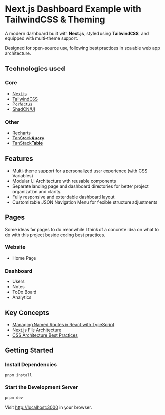 # Next.js Dashboard Example with TailwindCSS & Theming

A modern dashboard built with **Next.js**, styled using **TailwindCSS**, and equipped with multi-theme support.

Designed for open-source use, following best practices in scalable web app architecture.

## Technologies used

### Core

- [Next.js](https://nextjs.org/)
- [TailwindCSS](https://tailwindcss.com/)
- [Perfactus](https://github.com/AurelianSpodarec/perfactus)
- [ShadCN/UI](https://ui.shadcn.com/)

### Other

- [Recharts](https://recharts.org/)
- [TanStack**Query**](https://tanstack.com/query/latest)
- [TanStack**Table**](https://tanstack.com/table/latest)

## Features

- Multi-theme support for a personalized user experience (with CSS Variables)
- Modular UI Architecture with reusable components
- Separate landing page and dashboard directories for better project organization and clarity.
- Fully responsive and extendable dashboard layout
- Customizable JSON Navigation Menu for flexible structure adjustments

## Pages

Some ideas for pages to do meanwhile I think of a concrete idea on what to do with this project beside coding best practices.

### Website

- Home Page  

### Dashboard

- Users  
- Notes  
- ToDo Board  
- Analytics  

## Key Concepts

- [Managing Named Routes in React with TypeScript](https://www.aurelianspodarec.co.uk/blog/managing-named-routes-in-react-with-typescript)
- [Next.js File Architecture](https://www.aurelianspodarec.co.uk/blog/best-nextjs-file-architecture)
- [CSS Architecture Best Practices](https://www.aurelianspodarec.co.uk/blog/agnostic-css-file-organization-best-practices)

## Getting Started

### Install Dependencies

```bash
pnpm install
```

### Start the Development Server

```bash
pnpm dev
```

Visit [http://localhost:3000](http://localhost:3000) in your browser.

